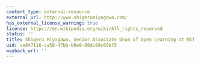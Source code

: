 ```yaml
---
content_type: external-resource
external_url: http://www.shigerumiyagawa.com/
has_external_license_warning: true
license: https://en.wikipedia.org/wiki/All_rights_reserved
status: ''
title: Shigeru Miyagawa, Senior Associate Dean of Open Learning at MIT
uid: ce847116-ca58-47bb-b8e9-68dc80c69bf5
wayback_url: ''
---
```

